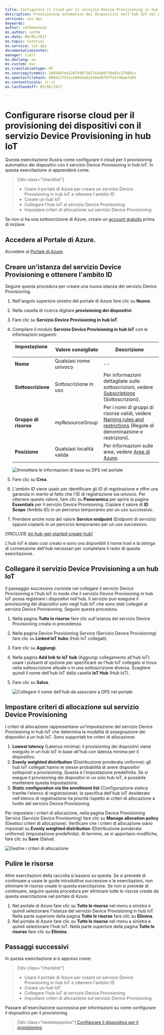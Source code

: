 ```yaml
---
title: Configurare il cloud per il servizio Device Provisioning in hub IoT di Azure nel portale | Microsoft Docs
description: Provisioning automatico dei dispositivi nell'hub IoT nel portale di Azure
services: iot-dps
keywords: 
author: sethmanheim
ms.author: sethm
ms.date: 09/05/2017
ms.topic: tutorial
ms.service: iot-dps
documentationcenter: 
manager: timlt
ms.devlang: na
ms.custom: mvc
ms.translationtype: HT
ms.sourcegitcommit: 266b9b7eb228744075627e1e80710e63c27880cc
ms.openlocfilehash: 088d127521ce89d3a82e30ad8797fe5746ae7e03
ms.contentlocale: it-it
ms.lasthandoff: 09/06/2017

---
```


# <a name="configure-cloud-resources-for-device-provisioning-with-the-iot-hub-device-provisioning-service"></a>Configurare risorse cloud per il provisioning dei dispositivi con il servizio Device Provisioning in hub IoT

Questa esercitazione illustra come configurare il cloud per il provisioning automatico dei dispositivi con il servizio Device Provisioning in hub IoT. In questa esercitazione si apprenderà come:

> [!div class="checklist"]
> * Usare il portale di Azure per creare un servizio Device Provisioning in hub IoT e ottenere l'ambito ID
> * Creare un hub IoT
> * Collegare l'hub IoT al servizio Device Provisioning
> * Impostare criteri di allocazione sul servizio Device Provisioning

Se non si ha una sottoscrizione di Azure, creare un [account gratuito](https://azure.microsoft.com/free/) prima di iniziare.

## <a name="log-in-to-the-azure-portal"></a>Accedere al Portale di Azure.

Accedere al [Portale di Azure](https://portal.azure.com/).

## <a name="create-a-device-provisioning-service-instance-and-get-the-id-scope"></a>Creare un'istanza del servizio Device Provisioning e ottenere l'ambito ID

Seguire questa procedura per creare una nuova istanza del servizio Device Provisioning.

1. Nell'angolo superiore sinistro del portale di Azure fare clic su **Nuovo**.
2. Nella casella di ricerca digitare **provisioning dei dispositivi**. 
3. Fare clic su **Servizio Device Provisioning in hub IoT**.
4. Compilare il modulo **Servizio Device Provisioning in hub IoT** con le informazioni seguenti:
    
   | Impostazione       | Valore consigliato | Descrizione | 
   | ------------ | ------------------ | ------------------------------------------------- | 
   | **Nome** | Qualsiasi nome univoco | -- | 
   | **Sottoscrizione** | Sottoscrizione in uso  | Per informazioni dettagliate sulle sottoscrizioni, vedere [Subscriptions](https://account.windowsazure.com/Subscriptions) (Sottoscrizioni). |
   | **Gruppo di risorse** | myResourceGroup | Per i nomi di gruppi di risorse validi, vedere [Naming rules and restrictions](https://docs.microsoft.com/azure/architecture/best-practices/naming-conventions) (Regole di denominazione e restrizioni). |
   | **Posizione** | Qualsiasi località valida | Per informazioni sulle aree, vedere [Aree di Azure](https://azure.microsoft.com/regions/). |   

   ![Immettere le informazioni di base su DPS nel portale](./media/tutorial-set-up-cloud/create-iot-dps-portal.png)

5. Fare clic su **Crea**.
6. L'*ambito ID* viene usato per identificare gli ID di registrazione e offre una garanzia in merito al fatto che l'ID di registrazione sia univoco. Per ottenere questo valore, fare clic su **Panoramica** per aprire la pagina **Essentials** per il servizio Device Provisioning. Copiare il valore di **ID Scope** (Ambito ID) in un percorso temporaneo per un uso successivo.
7. Prendere anche nota del valore **Service endpoint** (Endpoint di servizio) oppure copiarlo in un percorso temporaneo per un uso successivo. 

[!INCLUDE [iot-hub-get-started-create-hub](../../includes/iot-hub-get-started-create-hub.md)]

L'hub IoT è stato così creato e sono ora disponibili il nome host e la stringa di connessione dell'hub necessari per completare il resto di questa esercitazione.

## <a name="link-the-device-provisioning-service-to-an-iot-hub"></a>Collegare il servizio Device Provisioning a un hub IoT

Il passaggio successivo consiste nel collegare il servizio Device Provisioning e l'hub IoT in modo che il servizio Device Provisioning in hub IoT possa registrare i dispositivi nell'hub. Il servizio può eseguire il provisioning dei dispositivi solo negli hub IoT che sono stati collegati al servizio Device Provisioning. Seguire questa procedura.

1. Nella pagina **Tutte le risorse** fare clic sull'istanza del servizio Device Provisioning creata in precedenza.
2. Nella pagina Device Provisioning Service (Servizio Device Provisioning) fare clic su **Linked IoT hubs** (Hub IoT collegati).
3. Fare clic su **Aggiungi**.
4. Nella pagina **Add link to IoT hub** (Aggiungi collegamento all'hub IoT) usare i pulsanti di opzione per specificare se l'hub IoT collegato si trova nella sottoscrizione attuale o in una sottoscrizione diversa. Scegliere quindi il nome dell'hub IoT dalla casella **IoT Hub** (Hub IoT).
5. Fare clic su **Salva**.

   ![Collegare il nome dell'hub da associare a DPS nel portale](./media/tutorial-set-up-cloud/link-iot-hub-to-dps-portal.png)

## <a name="set-the-allocation-policy-on-the-device-provisioning-service"></a>Impostare criteri di allocazione sul servizio Device Provisioning

I criteri di allocazione rappresentano un'impostazione del servizio Device Provisioning in hub IoT che determina la modalità di assegnazione dei dispositivi a un hub IoT. Sono supportati tre criteri di allocazione: 

1. **Lowest latency** (Latenza minima): il provisioning dei dispositivi viene eseguito in un hub IoT in base all'hub con latenza minima per il dispositivo.
2. **Evenly weighted distribution** (Distribuzione ponderata uniforme): gli hub IoT collegati hanno le stesse probabilità di avere dispositivi sottoposti a provisioning. Questa è l'impostazione predefinita. Se si esegue il provisioning dei dispositivi in un solo hub IoT, è possibile mantenere questa impostazione. 
3. **Static configuration via the enrollment list** (Configurazione statica tramite l'elenco di registrazione): la specifica dell'hub IoT desiderato nell'elenco di registrazione ha priorità rispetto ai criteri di allocazione a livello del servizio Device Provisioning.

Per impostare i criteri di allocazione, nella pagina Device Provisioning Service (Servizio Device Provisioning) fare clic su **Manage allocation policy** (Gestisci criteri di allocazione). Verificare che i criteri di allocazione siano impostati su **Evenly weighted distribution** (Distribuzione ponderata uniforme) (impostazione predefinita). Al termine, se si apportano modifiche, fare clic su **Save** (Salva).

![Gestire i criteri di allocazione](./media/tutorial-set-up-cloud/iot-dps-manage-allocation.png)

## <a name="clean-up-resources"></a>Pulire le risorse

Altre esercitazioni della raccolta si basano su questa. Se si prevede di continuare a usare le guide introduttive successive o le esercitazioni, non eliminare le risorse create in questa esercitazione. Se non si prevede di continuare, seguire questa procedura per eliminare tutte le risorse create da questa esercitazione nel portale di Azure.

1. Nel portale di Azure fare clic su **Tutte le risorse** nel menu a sinistra e quindi selezionare l'istanza del servizio Device Provisioning in hub IoT. Nella parte superiore della pagina **Tutte le risorse** fare clic su **Elimina**.  
2. Nel portale di Azure fare clic su **Tutte le risorse** nel menu a sinistra e quindi selezionare l'hub IoT. Nella parte superiore della pagina **Tutte le risorse** fare clic su **Elimina**.
 
## <a name="next-steps"></a>Passaggi successivi

In questa esercitazione si è appreso come:

> [!div class="checklist"]
> * Usare il portale di Azure per creare un servizio Device Provisioning in hub IoT e ottenere l'ambito ID
> * Creare un hub IoT
> * Collegare l'hub IoT al servizio Device Provisioning
> * Impostare criteri di allocazione sul servizio Device Provisioning

Passare all'esercitazione successiva per informazioni su come configurare il dispositivo per il provisioning.

> [!div class="nextstepaction"]
> [Configurare il dispositivo per il provisioning](tutorial-set-up-device.md)

